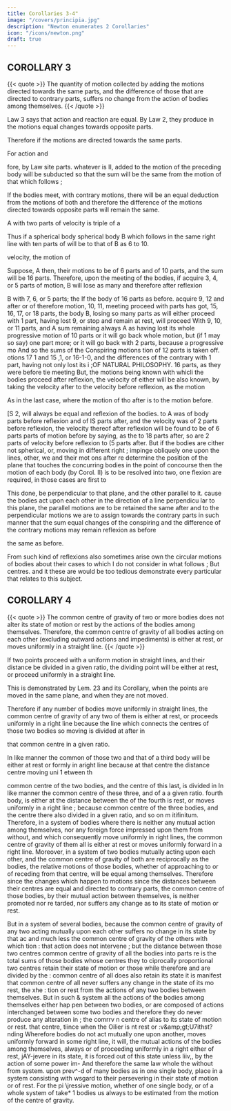 ```yaml
---
title: Corollaries 3-4"
image: "/covers/principia.jpg"
description: "Newton enumerates 2 Corollaries"
icon: "/icons/newton.png"
draft: true
---
```



## COROLLARY 3

{{< quote >}}
The quantity of motion collected by adding the motions directed towards the same parts, and the difference of those that are directed to contrary parts, suffers no change from the action of bodies among themselves.
{{< /quote >}}

Law 3 says that action and reaction are equal. By Law 2, they produce in the motions equal changes towards opposite parts. 

Therefore if the motions are directed towards the same parts.

For action and

fore,
by
Law
site parts.
whatever
is
II,
added
to the
motion of the preceding body will be subducted
so that the sum will be the same
from the motion of that which follows ;

If the bodies meet, with contrary motions, there will be an
equal deduction from the motions of both and therefore the difference of the motions directed towards opposite parts will remain the same.


A with two parts of velocity is triple of a

Thus if a spherical body spherical body B which follows in the same right line with ten parts of
will be to that of B as 6 to 10.

velocity, the motion of

Suppose,
A
then, their motions to be of 6 parts and of 10 parts, and the sum will be
16 parts.
Therefore, upon the meeting of the bodies, if
acquire 3, 4,
or 5 parts of motion, B will lose as many and therefore after reflexion

B with 7, 6, or 5 parts; the
If the body of 16 parts as before.
acquire 9,
12
and
after
or
of
therefore
motion,
10, 11,
meeting proceed with
parts
has got,
15, 16, 17, or 18 parts, the body B, losing so many parts as
will either proceed with 1 part, having lost 9, or stop and remain at rest,
will proceed With
9,
10, or 11 parts,
and
A
sum remaining always
A
as having lost its whole progressive motion of 10 parts
or it will go back whole motion, but (if 1 may so say)
one part more; or it will go back with 2 parts, because a progressive mo And so the sums of the Conspiring motions
tion of 12 parts is taken off.
otions 17
1
and
15 ,1, or 16-1-0, and the differences of the contrary
with
1
part, having not only lost
its
i
;OF NATURAL PHILOSOPHY.
16 parts, as they were before tie meeting
But, the motions being known with whicli
the bodies proceed after reflexion, the velocity of either will be also known, by taking the velocity after to the velocity before reflexion, as the motion

As in the last case, where the motion of tho after is to the motion before. 

[S
2, will always be equal
and reflexion of the bodies.
to
A
was of
body
parts before reflexion and of IS parts after, and the
velocity was of 2 parts before reflexion, the velocity thereof after reflexion
will be found to be of 6 parts
parts of motion before
by saying, as the
to 18 parts after, so are 2 parts of velocity before reflexion to (5 parts after.
But if the bodies are cither not spherical, or, moving in different right
;
impinge obliquely one upon the lines, other,
we
and their mot ons after
re
determine the position
of the plane that touches the concurring bodies in the point of concourse
then the motion of each body (by Corol. II) is to be resolved into two, one
flexion are required, in those cases
are
first to


This done, be
perpendicular to that plane, and the other parallel to it.
cause the bodies act upon each other in the direction of a line perpendicu
lar to this plane, the parallel motions are to be retained the same after
and to the perpendicular motions we are to assign
towards
the contrary parts in such manner that the sum
equal changes
of the conspiring and the difference of the contrary motions may remain
reflexion as before

the same as before.

From such kind of reflexions also sometimes arise
own
the circular motions of bodies about their
cases
to
which
I
do not consider in what follows
;
But
centres.
and
it
these are
would be too tedious
demonstrate every particular that relates to this subject.

## COROLLARY 4

{{< quote >}}
The common centre of gravity of two or more bodies does not alter its state of motion or rest by the actions of the bodies among themselves. Therefore, the common centre of gravity of all bodies acting on each other (excluding outward actions and impediments) is either at rest, or moves uniformly in a straight line.
{{< /quote >}}

If two points proceed with a uniform motion in straight  lines, and their distance be divided in a given ratio, the dividing point will be either at rest, or proceed uniformly in a straight line.

This is demonstrated by Lem. 23 and its Corollary, when the points are moved in the same plane, and when they are not moved.

Therefore if any number of bodies move uniformly in straight lines, the common centre of gravity of any two of them is either at rest, or proceeds uniformly in a right line because the line which connects the centres of those two bodies so moving is divided at after in

that common centre in a given ratio.

In like manner the common of those two and that of a third
body will be either at rest or formly in aright line because at that centre the distance centre
moving uni 
1
etween th

common centre of the two bodies, and the centre of this last, is divided in In like manner the common centre of these three, and of a
a given ratio.
fourth body, is either at
the distance between the
of the fourth
is
rest, or
moves uniformly in a right
line
;
because
common
centre of the three bodies, and the centre
there also divided in a given ratio, and so on
m itifinitum.
Therefore, in a system of bodies where there is neither any mutual action
among themselves, nor any foreign force impressed upon them from without,
and which consequently move uniformly in right lines, the common centre of
gravity of them all is either at rest or moves uniformly forward in a right line.
Moreover, in a system of two bodies mutually acting upon each other,
and the common centre of
gravity
of both are reciprocally as the bodies, the relative motions of those bodies,
whether of approaching to or of receding from that centre, will be equal
among themselves. Therefore since the changes which happen to motions
since the distances between their centres
are equal and directed to contrary parts, the common centre of those bodies,
by their mutual action between themselves, is neither promoted nor re
tarded, nor suffers
any change as
to its state of
motion or
rest.


But in a system of several bodies, because the common centre of gravity of any two
acting mutually upon each other suffers no change in its state by that ac
and much less the common centre of gravity of the others with which
tion
:
that action does not intervene
;
but the distance between those two centres
common
centre of gravity of all the bodies into parts re
is
the total sums of those bodies whose centres they
to
ciprocally proportional
two centres retain their state of motion or
those
while
therefore
and
are
divided by the
:
common centre of all does also retain its state it is manifest that
common centre of all never suffers any change in the state of its mo
rest,
the
xhe
:
tion or rest
from the actions of any two bodies between themselves.
But
in such & system all the actions of the bodies among themselves either hap
pen between two bodies, or are composed of actions interchanged between
some two bodies and therefore they do never produce any alteration in
;
the comrrv n centre of alias to its state of motion or rest.
that centre,
tiince
when the
Oilier is nt rest or
:v\&amp;gt;U7ithst?nding
Wherefore
bodies do not act mutually one upon another,
moves uniformly forward
in
some right
line, it will,
the mutual actions of the bodies
among themselves, always
or of proceeding uniformly in a right
either of rest,
jAY-jevere in its state,
it is forced out of this state
unless
liiv,,
by the action of some power im-
And therefore the same law
whole
the
without
from
system.
upon
prev^-d
of many bodies as in one single body,
place in a system consisting
with wsgard to their persevering in their state of motion or of rest. For
the pi \\jressive motion, whether of one single body, or of a whole system of
take*
1
bodies
us
always to be estimated from the motion of the centre of gravity.

